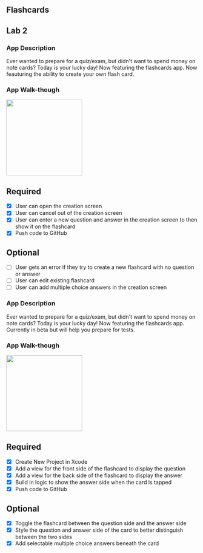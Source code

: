 ## Flashcards

## Lab 2

### App Description
Ever wanted to prepare for a quiz/exam, but didn't want to spend money on note cards? Today is your lucky day! Now featuring the flashcards app. Now feauturing the ability to create your own flash card.

### App Walk-though

<img src=http://g.recordit.co/YPLfp1FpuD.gif width=200><br>



## Required
- [x] User can open the creation screen
- [x] User can cancel out of the creation screen
- [x] User can enter a new question and answer in the creation screen to then show it on the flashcard
- [x] Push code to GitHub
## Optional
- [ ] User gets an error if they try to create a new flashcard with no question or answer
- [ ] User can edit existing flashcard
- [ ] User can add multiple choice answers in the creation screen

### App Description
Ever wanted to prepare for a quiz/exam, but didn't want to spend money on note cards? Today is your lucky day! Now featuring the flashcards app. Currently in beta but will help you prepare for tests.

### App Walk-though

<img src=http://g.recordit.co/gdITvE6xOe.gif width=200><br>

## Required
- [x] Create New Project in Xcode
- [x] Add a view for the front side of the flashcard to display the question
- [x] Add a view for the back side of the flashcard to display the answer
- [x] Build in logic to show the answer side when the card is tapped
- [x] Push code to GitHub
## Optional
- [x] Toggle the flashcard between the question side and the answer side
- [x] Style the question and answer side of the card to better distinguish between the two sides
- [x] Add selectable multiple choice answers beneath the card
